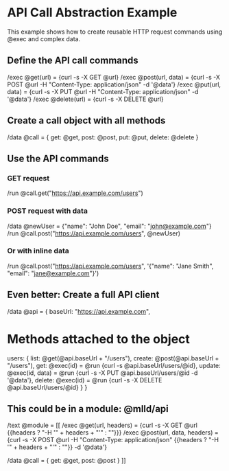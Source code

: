# API Call Abstraction Example

This example shows how to create reusable HTTP request commands using @exec and complex data.

## Define the API call commands

/exec @get(url) = {curl -s -X GET @url}
/exec @post(url, data) = {curl -s -X POST @url -H "Content-Type: application/json" -d '@data'}
/exec @put(url, data) = {curl -s -X PUT @url -H "Content-Type: application/json" -d '@data'}
/exec @delete(url) = {curl -s -X DELETE @url}

## Create a call object with all methods

/data @call = {
get: @get,
post: @post,
put: @put,
delete: @delete
}

## Use the API commands

### GET request
/run @call.get("https://api.example.com/users")

### POST request with data
/data @newUser = {"name": "John Doe", "email": "john@example.com"}
/run @call.post("https://api.example.com/users", @newUser)

### Or with inline data
/run @call.post("https://api.example.com/users", '{"name": "Jane Smith", "email": "jane@example.com"}')

## Even better: Create a full API client

/data @api = {
baseUrl: "https://api.example.com",
  
# Methods attached to the object
users: {
list: @get(@api.baseUrl + "/users"),
create: @post(@api.baseUrl + "/users"),
get: @exec(id) = @run {curl -s @api.baseUrl/users/@id},
update: @exec(id, data) = @run {curl -s -X PUT @api.baseUrl/users/@id -d '@data'},
delete: @exec(id) = @run {curl -s -X DELETE @api.baseUrl/users/@id}
  }
}

## This could be in a module: @mlld/api

/text @module = [[
/exec @get(url, headers) = {curl -s -X GET @url {{headers ? "-H '" + headers + "'" : ""}}}
/exec @post(url, data, headers) = {curl -s -X POST @url -H "Content-Type: application/json" {{headers ? "-H '" + headers + "'" : ""}} -d '@data'}

/data @call = {
get: @get,
post: @post
}
]]